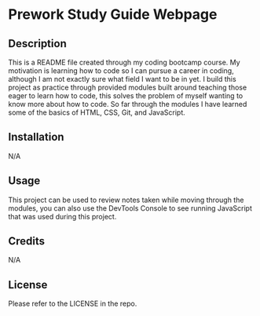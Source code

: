 # Prework Study Guide Webpage

## Description

This is a README file created through my coding bootcamp course. My motivation is learning how to code so I can pursue a career in coding, although I am not exactly sure what field I want to be in yet. I build this project as practice through provided modules built around teaching those eager to learn how to code, this solves the problem of myself wanting to know more about how to code. So far through the modules I have learned some of the basics of HTML, CSS, Git, and JavaScript.



## Installation

N/A

## Usage

This project can be used to review notes taken while moving through the modules, you can also use the DevTools Console to see running JavaScript that was used during this project.


## Credits

N/A

## License

Please refer to the LICENSE in the repo.
